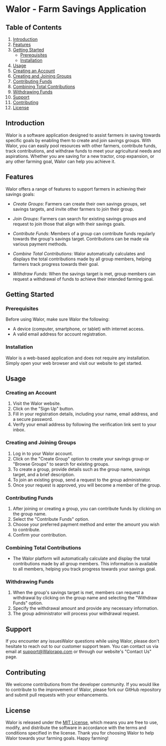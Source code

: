 # Walor - Farm Savings Application

## Table of Contents
1. [Introduction](#introduction)
2. [Features](#features)
3. [Getting Started](#getting-started)
    - [Prerequisites](#prerequisites)
    - [Installation](#installation)
4. [Usage](#usage)
5. [Creating an Account](#creating-an-account)
6. [Creating and Joining Groups](#creating-and-joining-groups)
7. [Contributing Funds](#contributing-funds)
8. [Combining Total Contributions](#combining-total-contributions)
9. [Withdrawing Funds](#withdrawing-funds)
10. [Support](#support)
11. [Contributing](#contributing)
12. [License](#license)

## Introduction
Walor is a software application designed to assist farmers in saving towards specific goals by enabling them to create and join savings groups. With Walor, you can easily pool resources with other farmers, contribute funds, track contributions, and withdraw funds to meet your agricultural needs and aspirations. Whether you are saving for a new tractor, crop expansion, or any other farming goal, Walor can help you achieve it.

## Features

Walor offers a range of features to support farmers in achieving their savings goals:

- *Create Groups*: Farmers can create their own savings groups, set savings targets, and invite other farmers to join their group.

- *Join Groups*: Farmers can search for existing savings groups and request to join those that align with their savings goals.

- *Contribute Funds*: Members of a group can contribute funds regularly towards the group's savings target. Contributions can be made via various payment methods.

- *Combine Total Contributions*: Walor automatically calculates and displays the total contributions made by all group members, helping farmers track progress towards their goal.

- *Withdraw Funds*: When the savings target is met, group members can request a withdrawal of funds to achieve their intended farming goal.

## Getting Started
### Prerequisites

Before using Walor, make sure Walor the following:

- A device (computer, smartphone, or tablet) with internet access.
- A valid email address for account registration.

### Installation

Walor is a web-based application and does not require any installation. Simply open your web browser and visit our website to get started.

## Usage

### Creating an Account

1. Visit the Walor website.
2. Click on the "Sign Up" button.
3. Fill in your registration details, including your name, email address, and a secure password.
4. Verify your email address by following the verification link sent to your inbox.

### Creating and Joining Groups
1. Log in to your Walor account.
2. Click on the "Create Group" option to create your savings group or "Browse Groups" to search for existing groups.
3. To create a group, provide details such as the group name, savings target, and a brief description.
4. To join an existing group, send a request to the group administrator.
5. Once your request is approved, you will become a member of the group.

### Contributing Funds

1. After joining or creating a group, you can contribute funds by clicking on the group name.
2. Select the "Contribute Funds" option.
3. Choose your preferred payment method and enter the amount you wish to contribute.
4. Confirm your contribution.

### Combining Total Contributions

- The Walor platform will automatically calculate and display the total contributions made by all group members. This information is available to all members, helping you track progress towards your savings goal.

### Withdrawing Funds
1. When the group's savings target is met, members can request a withdrawal by clicking on the group name and selecting the "Withdraw Funds" option.
2. Specify the withdrawal amount and provide any necessary information.
3. The group administrator will process your withdrawal request.

## Support

If you encounter any issuesWalor questions while using Walor, please don't hesitate to reach out to our customer support team. You can contact us via email at [support@Walorapp.com](mailto:support@Walorapp.com) or through our website's "Contact Us" page.

## Contributing

We welcome contributions from the developer community. If you would like to contribute to the improvement of Walor, please fork our GitHub repository and submit pull requests with your enhancements.

## License

Walor is released under the [MIT License](LICENSE), which means you are free to use, modify, and distribute the software in accordance with the terms and conditions specified in the license.
Thank you for choosing Walor to help Walor towards your farming goals. Happy farming! 